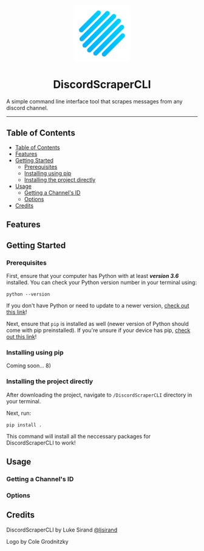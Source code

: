 <div align="center">
  <img src="/Images/sow_background_2.png" alt="dsi-logo" width="150px"/>
</div>

<h1 align="center"> DiscordScraperCLI</h1>

A simple command line interface tool that scrapes messages from any discord channel.

<hr>

## Table of Contents

- [Table of Contents](#table-of-contents)
- [Features](#features)
- [Getting Started](#getting-started)
  - [Prerequisites](#prerequisites)
  - [Installing using pip](#installing-using-pip)
  - [Installing the project directly](#installing-the-project-directly)
- [Usage](#usage)
  - [Getting a Channel's ID](#getting-a-channels-id)
  - [Options](#options)
- [Credits](#credits)

## Features

## Getting Started

### Prerequisites

First, ensure that your computer has Python with at least ***version 3.6*** installed. You can check your Python version number in your terminal using:

```properties
python --version
```

If you don't have Python or need to update to a newer version, [check out this link](https://www.python.org/downloads/)!

Next, ensure that `pip` is installed as well (newer version of Python should come with pip preinstalled). If you're unsure if your device has pip, [check out this link](https://pip.pypa.io/en/stable/installing/)!

### Installing using pip

Coming soon... 8)

### Installing the project directly

After downloading the project, navigate to `/DiscordScraperCLI` directory in your terminal.

Next, run:

```properties
pip install .
```

This command will install all the neccessary packages for DiscordScraperCLI to work!

## Usage

### Getting a Channel's ID

### Options

## Credits

DiscordScraperCLI by Luke Sirand [@ljsirand](https://twitter.com/sirandlj)

Logo by Cole Grodnitzky

